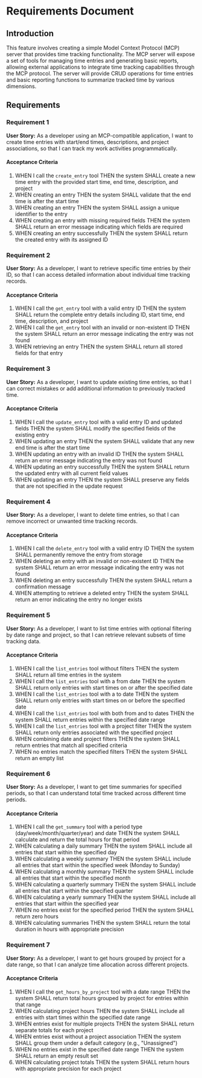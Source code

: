 # Requirements Document

## Introduction

This feature involves creating a simple Model Context Protocol (MCP) server that provides time tracking functionality. The MCP server will expose a set of tools for managing time entries and generating basic reports, allowing external applications to integrate time tracking capabilities through the MCP protocol. The server will provide CRUD operations for time entries and basic reporting functions to summarize tracked time by various dimensions.

## Requirements

### Requirement 1

**User Story:** As a developer using an MCP-compatible application, I want to create time entries with start/end times, descriptions, and project associations, so that I can track my work activities programmatically.

#### Acceptance Criteria

1. WHEN I call the `create_entry` tool THEN the system SHALL create a new time entry with the provided start time, end time, description, and project
2. WHEN creating an entry THEN the system SHALL validate that the end time is after the start time
3. WHEN creating an entry THEN the system SHALL assign a unique identifier to the entry
4. WHEN creating an entry with missing required fields THEN the system SHALL return an error message indicating which fields are required
5. WHEN creating an entry successfully THEN the system SHALL return the created entry with its assigned ID

### Requirement 2

**User Story:** As a developer, I want to retrieve specific time entries by their ID, so that I can access detailed information about individual time tracking records.

#### Acceptance Criteria

1. WHEN I call the `get_entry` tool with a valid entry ID THEN the system SHALL return the complete entry details including ID, start time, end time, description, and project
2. WHEN I call the `get_entry` tool with an invalid or non-existent ID THEN the system SHALL return an error message indicating the entry was not found
3. WHEN retrieving an entry THEN the system SHALL return all stored fields for that entry

### Requirement 3

**User Story:** As a developer, I want to update existing time entries, so that I can correct mistakes or add additional information to previously tracked time.

#### Acceptance Criteria

1. WHEN I call the `update_entry` tool with a valid entry ID and updated fields THEN the system SHALL modify the specified fields of the existing entry
2. WHEN updating an entry THEN the system SHALL validate that any new end time is after the start time
3. WHEN updating an entry with an invalid ID THEN the system SHALL return an error message indicating the entry was not found
4. WHEN updating an entry successfully THEN the system SHALL return the updated entry with all current field values
5. WHEN updating an entry THEN the system SHALL preserve any fields that are not specified in the update request

### Requirement 4

**User Story:** As a developer, I want to delete time entries, so that I can remove incorrect or unwanted time tracking records.

#### Acceptance Criteria

1. WHEN I call the `delete_entry` tool with a valid entry ID THEN the system SHALL permanently remove the entry from storage
2. WHEN deleting an entry with an invalid or non-existent ID THEN the system SHALL return an error message indicating the entry was not found
3. WHEN deleting an entry successfully THEN the system SHALL return a confirmation message
4. WHEN attempting to retrieve a deleted entry THEN the system SHALL return an error indicating the entry no longer exists

### Requirement 5

**User Story:** As a developer, I want to list time entries with optional filtering by date range and project, so that I can retrieve relevant subsets of time tracking data.

#### Acceptance Criteria

1. WHEN I call the `list_entries` tool without filters THEN the system SHALL return all time entries in the system
2. WHEN I call the `list_entries` tool with a from date THEN the system SHALL return only entries with start times on or after the specified date
3. WHEN I call the `list_entries` tool with a to date THEN the system SHALL return only entries with start times on or before the specified date
4. WHEN I call the `list_entries` tool with both from and to dates THEN the system SHALL return entries within the specified date range
5. WHEN I call the `list_entries` tool with a project filter THEN the system SHALL return only entries associated with the specified project
6. WHEN combining date and project filters THEN the system SHALL return entries that match all specified criteria
7. WHEN no entries match the specified filters THEN the system SHALL return an empty list

### Requirement 6

**User Story:** As a developer, I want to get time summaries for specified periods, so that I can understand total time tracked across different time periods.

#### Acceptance Criteria

1. WHEN I call the `get_summary` tool with a period type (day/week/month/quarter/year) and date THEN the system SHALL calculate and return the total hours for that period
2. WHEN calculating a daily summary THEN the system SHALL include all entries that start within the specified day
3. WHEN calculating a weekly summary THEN the system SHALL include all entries that start within the specified week (Monday to Sunday)
4. WHEN calculating a monthly summary THEN the system SHALL include all entries that start within the specified month
5. WHEN calculating a quarterly summary THEN the system SHALL include all entries that start within the specified quarter
6. WHEN calculating a yearly summary THEN the system SHALL include all entries that start within the specified year
7. WHEN no entries exist for the specified period THEN the system SHALL return zero hours
8. WHEN calculating summaries THEN the system SHALL return the total duration in hours with appropriate precision

### Requirement 7

**User Story:** As a developer, I want to get hours grouped by project for a date range, so that I can analyze time allocation across different projects.

#### Acceptance Criteria

1. WHEN I call the `get_hours_by_project` tool with a date range THEN the system SHALL return total hours grouped by project for entries within that range
2. WHEN calculating project hours THEN the system SHALL include all entries with start times within the specified date range
3. WHEN entries exist for multiple projects THEN the system SHALL return separate totals for each project
4. WHEN entries exist without a project association THEN the system SHALL group them under a default category (e.g., "Unassigned")
5. WHEN no entries exist in the specified date range THEN the system SHALL return an empty result set
6. WHEN calculating project totals THEN the system SHALL return hours with appropriate precision for each project